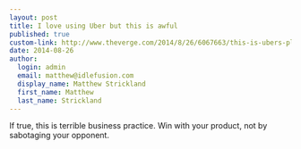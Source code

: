```yaml
--- 
layout: post
title: I love using Uber but this is awful
published: true
custom-link: http://www.theverge.com/2014/8/26/6067663/this-is-ubers-playbook-for-sabotaging-lyft
date: 2014-08-26
author:
  login: admin
  email: matthew@idlefusion.com
  display_name: Matthew Strickland
  first_name: Matthew
  last_name: Strickland
---
```

If true, this is terrible business practice.  Win with your product, not by sabotaging your opponent. 
